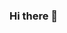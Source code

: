 ### Hi there 👋
# 
<!--
**ishika6852/Ishika6852** is a ✨ _special_ ✨ repository because its `README.md` (this file) appears on your GitHub profile.

Here are some ideas to get you started:

# - 🔭 I’m currently working on My First GitHub Assignment
# - 🌱 I’m currently learning Git/GitHub 
# - 👯 I’m looking to collaborate on Nothing At The Moment
# - 🤔 I’m looking for help with ...
# - 💬 Ask me about ...
# - 📫 How to reach me: ...
# - 😄 Pronouns: ...
# - ⚡ Fun fact: ...
-->

